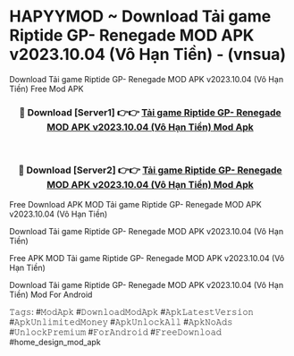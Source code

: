 # HAPYYMOD ~ Download Tải game Riptide GP- Renegade MOD APK v2023.10.04 (Vô Hạn Tiền) - (vnsua)
Download Tải game Riptide GP- Renegade MOD APK v2023.10.04 (Vô Hạn Tiền) Free Mod APK

<div align="center">
<h3>🔴 Download [Server1] 👉👉 <a href="https://apk-comot.site?title=Tải_game_Riptide_GP-_Renegade_MOD_APK_v2023.10.04_(Vô_Hạn_Tiền)">Tải game Riptide GP- Renegade MOD APK v2023.10.04 (Vô Hạn Tiền) Mod Apk</a></h3><br>

<h3>🔴 Download [Server2] 👉👉 <a href="https://apk-comot.site?title=Tải_game_Riptide_GP-_Renegade_MOD_APK_v2023.10.04_(Vô_Hạn_Tiền)">Tải game Riptide GP- Renegade MOD APK v2023.10.04 (Vô Hạn Tiền) Mod Apk</a></h3>
</div>


Free Download APK MOD Tải game Riptide GP- Renegade MOD APK v2023.10.04 (Vô Hạn Tiền)

Download Tải game Riptide GP- Renegade MOD APK v2023.10.04 (Vô Hạn Tiền) 

Free APK MOD Tải game Riptide GP- Renegade MOD APK v2023.10.04 (Vô Hạn Tiền) 

Download Tải game Riptide GP- Renegade MOD APK v2023.10.04 (Vô Hạn Tiền) Mod For Android

𝚃𝚊𝚐𝚜: #𝙼𝚘𝚍𝙰𝚙𝚔 #𝙳𝚘𝚠𝚗𝚕𝚘𝚊𝚍𝙼𝚘𝚍𝙰𝚙𝚔 #𝙰𝚙𝚔𝙻𝚊𝚝𝚎𝚜𝚝𝚅𝚎𝚛𝚜𝚒𝚘𝚗 #𝙰𝚙𝚔𝚄𝚗𝚕𝚒𝚖𝚒𝚝𝚎𝚍𝙼𝚘𝚗𝚎𝚢 #𝙰𝚙𝚔𝚄𝚗𝚕𝚘𝚌𝚔𝙰𝚕𝚕 #𝙰𝚙𝚔𝙽𝚘𝙰𝚍𝚜 #𝚄𝚗𝚕𝚘𝚌𝚔𝙿𝚛𝚎𝚖𝚒𝚞𝚖 #𝙵𝚘𝚛𝙰𝚗𝚍𝚛𝚘𝚒𝚍 #𝙵𝚛𝚎𝚎𝙳𝚘𝚠𝚗𝚕𝚘𝚊𝚍 #home_design_mod_apk